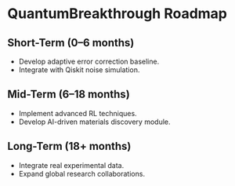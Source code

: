 # QuantumBreakthrough Roadmap

## Short-Term (0–6 months)
- Develop adaptive error correction baseline.
- Integrate with Qiskit noise simulation.

## Mid-Term (6–18 months)
- Implement advanced RL techniques.
- Develop AI-driven materials discovery module.

## Long-Term (18+ months)
- Integrate real experimental data.
- Expand global research collaborations.
